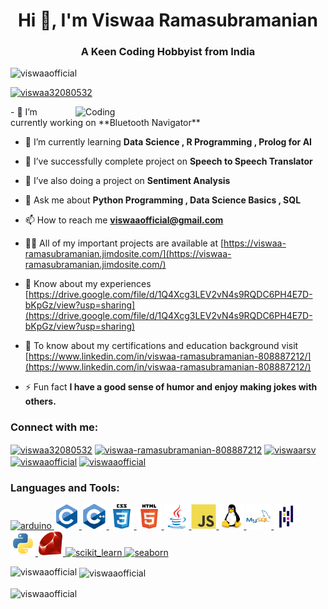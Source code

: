 <h1 align="center">Hi 👋, I'm Viswaa Ramasubramanian</h1>
<h3 align="center">A Keen Coding Hobbyist from India</h3>

<p align="left"> <img src="https://komarev.com/ghpvc/?username=viswaaofficial&label=Profile%20views&color=0e75b6&style=flat" alt="viswaaofficial" /> </p>

<p align="left"> <a href="https://twitter.com/viswaa32080532" target="blank"><img src="https://img.shields.io/twitter/follow/viswaa32080532?logo=twitter&style=for-the-badge" alt="viswaa32080532" /></a> </p>
<img align="right" alt="Coding" width="400" src="https://media4.giphy.com/media/RbDKaczqWovIugyJmW/giphy.gif">
- 🔭 I’m currently working on **Bluetooth Navigator**

- 🌱 I’m currently learning **Data Science , R Programming , Prolog for AI**

- 👯 I’ve successfully complete project on **Speech to Speech Translator**

- 🤝 I’ve also doing a project on **Sentiment Analysis**

- 💬 Ask me about **Python Programming , Data Science Basics , SQL**

- 📫 How to reach me **viswaaofficial@gmail.com**

- 👨‍💻 All of my important projects are available at [https://viswaa-ramasubramanian.jimdosite.com/](https://viswaa-ramasubramanian.jimdosite.com/)

- 📄 Know about my experiences [https://drive.google.com/file/d/1Q4Xcg3LEV2vN4s9RQDC6PH4E7D-bKpGz/view?usp=sharing](https://drive.google.com/file/d/1Q4Xcg3LEV2vN4s9RQDC6PH4E7D-bKpGz/view?usp=sharing)

- 📝 To know about my certifications and education background visit [https://www.linkedin.com/in/viswaa-ramasubramanian-808887212/](https://www.linkedin.com/in/viswaa-ramasubramanian-808887212/)

- ⚡ Fun fact **I have a good sense of humor and enjoy making jokes with others.**

<h3 align="left">Connect with me:</h3>
<p align="left">
<a href="https://twitter.com/viswaa32080532" target="blank"><img align="center" src="https://raw.githubusercontent.com/rahuldkjain/github-profile-readme-generator/master/src/images/icons/Social/twitter.svg" alt="viswaa32080532" height="30" width="40" /></a>
<a href="https://linkedin.com/in/viswaa-ramasubramanian-808887212" target="blank"><img align="center" src="https://raw.githubusercontent.com/rahuldkjain/github-profile-readme-generator/master/src/images/icons/Social/linked-in-alt.svg" alt="viswaa-ramasubramanian-808887212" height="30" width="40" /></a>
<a href="https://kaggle.com/viswaarsv" target="blank"><img align="center" src="https://raw.githubusercontent.com/rahuldkjain/github-profile-readme-generator/master/src/images/icons/Social/kaggle.svg" alt="viswaarsv" height="30" width="40" /></a>
<a href="https://instagram.com/viswaaofficial" target="blank"><img align="center" src="https://raw.githubusercontent.com/rahuldkjain/github-profile-readme-generator/master/src/images/icons/Social/instagram.svg" alt="viswaaofficial" height="30" width="40" /></a>
<a href="https://www.leetcode.com/viswaaofficial" target="blank"><img align="center" src="https://raw.githubusercontent.com/rahuldkjain/github-profile-readme-generator/master/src/images/icons/Social/leet-code.svg" alt="viswaaofficial" height="30" width="40" /></a>
</p>

<h3 align="left">Languages and Tools:</h3>
<p align="left"> <a href="https://www.arduino.cc/" target="_blank" rel="noreferrer"> <img src="https://cdn.worldvectorlogo.com/logos/arduino-1.svg" alt="arduino" width="40" height="40"/> </a> <a href="https://www.cprogramming.com/" target="_blank" rel="noreferrer"> <img src="https://raw.githubusercontent.com/devicons/devicon/master/icons/c/c-original.svg" alt="c" width="40" height="40"/> </a> <a href="https://www.w3schools.com/cpp/" target="_blank" rel="noreferrer"> <img src="https://raw.githubusercontent.com/devicons/devicon/master/icons/cplusplus/cplusplus-original.svg" alt="cplusplus" width="40" height="40"/> </a> <a href="https://www.w3schools.com/css/" target="_blank" rel="noreferrer"> <img src="https://raw.githubusercontent.com/devicons/devicon/master/icons/css3/css3-original-wordmark.svg" alt="css3" width="40" height="40"/> </a> <a href="https://www.w3.org/html/" target="_blank" rel="noreferrer"> <img src="https://raw.githubusercontent.com/devicons/devicon/master/icons/html5/html5-original-wordmark.svg" alt="html5" width="40" height="40"/> </a> <a href="https://www.java.com" target="_blank" rel="noreferrer"> <img src="https://raw.githubusercontent.com/devicons/devicon/master/icons/java/java-original.svg" alt="java" width="40" height="40"/> </a> <a href="https://developer.mozilla.org/en-US/docs/Web/JavaScript" target="_blank" rel="noreferrer"> <img src="https://raw.githubusercontent.com/devicons/devicon/master/icons/javascript/javascript-original.svg" alt="javascript" width="40" height="40"/> </a> <a href="https://www.linux.org/" target="_blank" rel="noreferrer"> <img src="https://raw.githubusercontent.com/devicons/devicon/master/icons/linux/linux-original.svg" alt="linux" width="40" height="40"/> </a> <a href="https://www.mysql.com/" target="_blank" rel="noreferrer"> <img src="https://raw.githubusercontent.com/devicons/devicon/master/icons/mysql/mysql-original-wordmark.svg" alt="mysql" width="40" height="40"/> </a> <a href="https://pandas.pydata.org/" target="_blank" rel="noreferrer"> <img src="https://raw.githubusercontent.com/devicons/devicon/2ae2a900d2f041da66e950e4d48052658d850630/icons/pandas/pandas-original.svg" alt="pandas" width="40" height="40"/> </a> <a href="https://www.python.org" target="_blank" rel="noreferrer"> <img src="https://raw.githubusercontent.com/devicons/devicon/master/icons/python/python-original.svg" alt="python" width="40" height="40"/> </a> <a href="https://www.ruby-lang.org/en/" target="_blank" rel="noreferrer"> <img src="https://raw.githubusercontent.com/devicons/devicon/master/icons/ruby/ruby-original.svg" alt="ruby" width="40" height="40"/> </a> <a href="https://scikit-learn.org/" target="_blank" rel="noreferrer"> <img src="https://upload.wikimedia.org/wikipedia/commons/0/05/Scikit_learn_logo_small.svg" alt="scikit_learn" width="40" height="40"/> </a> <a href="https://seaborn.pydata.org/" target="_blank" rel="noreferrer"> <img src="https://seaborn.pydata.org/_images/logo-mark-lightbg.svg" alt="seaborn" width="40" height="40"/> </a> </p>

<p><img align="left" src="https://github-readme-stats.vercel.app/api/top-langs?username=viswaaofficial&show_icons=true&locale=en&layout=compact" alt="viswaaofficial" /></p>

<p>&nbsp;<img align="center" src="https://github-readme-stats.vercel.app/api?username=viswaaofficial&show_icons=true&locale=en" alt="viswaaofficial" /></p>

<p><img align="center" src="https://github-readme-streak-stats.herokuapp.com/?user=viswaaofficial&" alt="viswaaofficial" /></p>
